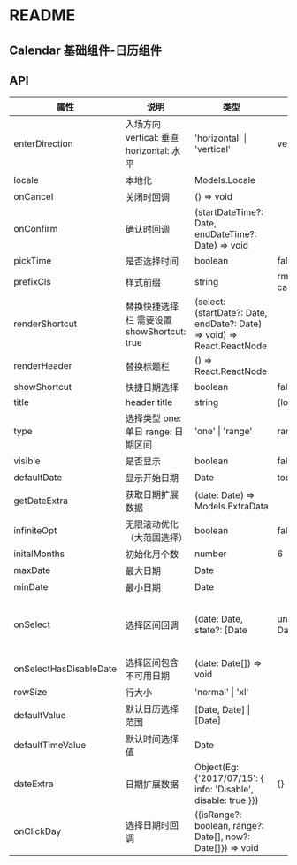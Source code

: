 # README
## Calendar 基础组件-日历组件
## API

属性 | 说明 | 类型 | 默认值 | 必选
----|-----|------|------|------
enterDirection | 入场方向 vertical: 垂直 horizontal: 水平 | 'horizontal' \| 'vertical'| vertical | false
locale | 本地化 | Models.Locale | | false
onCancel | 关闭时回调 | () => void | | false
onConfirm | 确认时回调 | (startDateTime?: Date, endDateTime?: Date) => void | | false
pickTime|是否选择时间 | boolean | false | false
prefixCls| 样式前缀 | string | rmc-calendar | false
renderShortcut | 替换快捷选择栏 需要设置showShortcut: true | (select: (startDate?: Date, endDate?: Date) => void) => React.ReactNode | | false
renderHeader | 替换标题栏 | () => React.ReactNode | | false
showShortcut | 快捷日期选择 | boolean | false | false
title | header title | string | {locale.title} |false
type | 选择类型 one: 单日 range: 日期区间 | 'one' \| 'range'| range | false
visible | 是否显示 | boolean | false | false
defaultDate | 显示开始日期 | Date | today | false
getDateExtra | 获取日期扩展数据 | (date: Date) => Models.ExtraData | | false
infiniteOpt | 无限滚动优化（大范围选择）| boolean | false | false
initalMonths | 初始化月个数 | number | 6 | false
maxDate | 最大日期 | Date | | false
minDate | 最小日期 | Date | | false
onSelect | 选择区间回调 | (date: Date, state?: \[Date | undefined, Date | undefined\]) => \[Date, Date\] \| \[Date\] \| void | | false
onSelectHasDisableDate | 选择区间包含不可用日期 | (date: Date[]) => void | | false
rowSize | 行大小 | 'normal' \| 'xl' | | false
defaultValue | 默认日历选择范围 | \[Date, Date\] \| \[Date\] | | false
defaultTimeValue | 默认时间选择值 | Date | | false
dateExtra | 日期扩展数据 | Object(Eg: {'2017/07/15': { info: 'Disable', disable: true }}) | {} | false
onClickDay | 选择日期时回调 | ({isRange?: boolean, range?: Date[], now?: Date[]}) => void | | false

